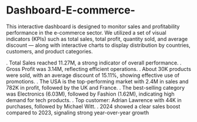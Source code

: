 # Dashboard-E-commerce-

This interactive dashboard is designed to monitor sales and profitability performance in the e-commerce sector.
We utilized a set of visual indicators (KPIs) such as total sales, total profit, quantity sold, and average discount — along with interactive charts to display distribution by countries, customers, and product categories.

. Total Sales reached 11.27M, a strong indicator of overall performance.
. Gross Profit was 3.14M, reflecting efficient operations.
. About 30K products were sold, with an average discount of 15.11%, showing effective use of promotions.
. The USA is the top-performing market with 2.4M in sales and 782K in profit, followed by the UK and France.
. The best-selling category was Electronics (6.03M), followed by Fashion (1.62M), indicating high demand for tech products.
. Top customer: Adrian Lawrence with 44K in purchases, followed by Michael Witt.
. 2024 showed a clear sales boost compared to 2023, signaling strong year-over-year growth
